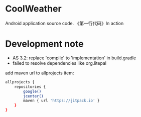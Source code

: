 # CoolWeather
Android application source code.  《第一行代码》In action

# Development note

- AS 3.2: replace 'compile' to 'implementation' in build.gradle
- failed to resolve dependencies like org.litepal

add maven url to allprojects item:

``` bash
allprojects {
    repositories {
        google()
        jcenter()
        maven { url 'https://jitpack.io' }
    }
}
```